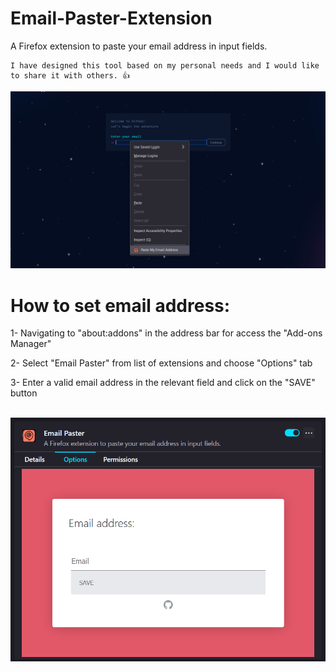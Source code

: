 # Email-Paster-Extension
A Firefox extension to paste your email address in input fields.

    I have designed this tool based on my personal needs and I would like to share it with others. 👍

![1](https://raw.githubusercontent.com/Shahnazi2002/Email-Paster-Extension/main/Screenshots/Screenshot%202.png)<br>

# How to set email address:
1- Navigating to "about:addons" in the address bar for access the "Add-ons Manager"

2- Select "Email Paster" from list of extensions and choose "Options" tab

3- Enter a valid email address in the relevant field and click on the "SAVE" button

<br>![2](https://raw.githubusercontent.com/Shahnazi2002/Email-Paster-Extension/main/Screenshots/Screenshot%201.png)
